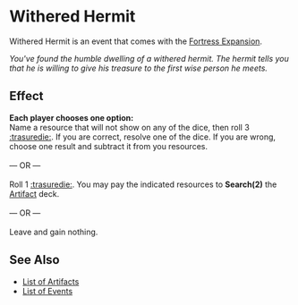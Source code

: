 # Withered Hermit

Withered Hermit is an event that comes with the [Fortress Expansion](../content.md).

*You've found the humble dwelling of a withered hermit. The hermit tells you that he is willing to give his treasure to the first wise person he meets.*


## Effect

**Each player chooses one option:** <br>Name a resource that will not show on any of the dice, then roll 3 [:trasuredie:](../dice.md#resource-die). If you are correct, resolve one of the dice. If you are wrong, choose one result and subtract it from you resources.<br><br>— OR —<br><br>Roll 1 [:trasuredie:](../dice.md#resource-die). You may pay the indicated resources to **Search(2)** the [Artifact](../artifacts.md) deck.<br><br>— OR —<br><br>Leave and gain nothing.


## See Also

- [List of Artifacts](../artifacts.md)
- [List of Events](../events.md)
